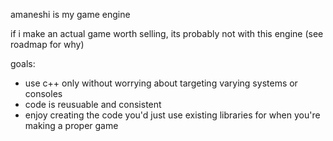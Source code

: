 amaneshi is my game engine

if i make an actual game worth selling, its probably not with this engine (see roadmap for why)

goals:
 - use c++ only without worrying about targeting varying systems or consoles
 - code is reusuable and consistent
 - enjoy creating the code you'd just use existing libraries for when you're making a proper game
